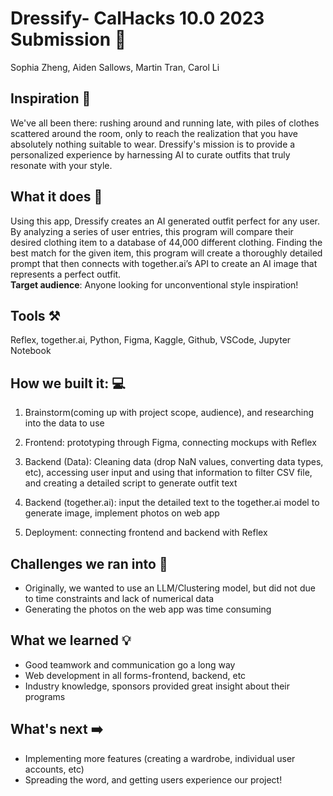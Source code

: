 # Dressify- CalHacks 10.0 2023 Submission :scarf:

Sophia Zheng, Aiden Sallows, Martin Tran, Carol Li

## Inspiration :thought_balloon:
We've all been there: rushing around and running late, with piles of clothes scattered around the room, only to reach the realization that you have absolutely nothing suitable to wear. Dressify's mission is to provide a personalized experience by harnessing AI to curate outfits that truly resonate with your style.

## What it does :dizzy:
Using this app, Dressify creates an AI generated outfit perfect for any user. By analyzing a series of user entries, this program will compare their desired clothing item to a database of 44,000 different clothing. Finding the best match for the given item, this program will create a thoroughly detailed prompt that then connects with together.ai’s API to create an AI image that represents a perfect outfit.  
**Target audience**: Anyone looking for unconventional style inspiration!  

## Tools :hammer_and_pick:
Reflex, together.ai, Python, Figma, Kaggle, Github, VSCode, Jupyter Notebook

## How we built it: :computer:
1) Brainstorm(coming up with project scope, audience), and researching into the data to use  

2) Frontend: prototyping through Figma, connecting mockups with Reflex
3) Backend (Data): Cleaning data (drop NaN values, converting data types, etc), accessing user input and using that information to filter CSV file, and creating a detailed script to generate outfit text
4) Backend (together.ai): input the detailed text to the together.ai model to generate image, implement photos on web app
5) Deployment: connecting frontend and backend with Reflex

## Challenges we ran into :monocle_face:
- Originally, we wanted to use an LLM/Clustering model, but did not due to time constraints and lack of numerical data
- Generating the photos on the web app was time consuming

## What we learned :bulb:
- Good teamwork and communication go a long way
-  Web development in all forms-frontend, backend, etc
-  Industry knowledge, sponsors provided great insight about their programs

## What's next :arrow_right:
- Implementing more features (creating a wardrobe, individual user accounts, etc)
- Spreading the word, and getting users experience our project!
